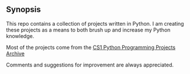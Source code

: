 ## Synopsis
This repo contains a collection of projects written in Python. I am creating 
these projects as a means to both brush up and increase my Python knowledge. 

Most of the projects come from the [CS1 Python Programming Projects Archive](http://www.cse.msu.edu/~cse231/PracticeOfComputingUsingPython/)

Comments and suggestions for improvement are always appreciated.
